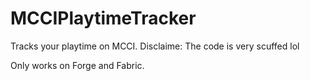 # MCCIPlaytimeTracker


Tracks your playtime on MCCI.
Disclaime: The code is very scuffed lol

Only works on Forge and Fabric.
